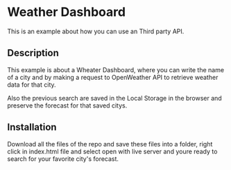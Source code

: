 # Weather Dashboard
This is an example about how you can use an Third party API.

## Description
This example is about a Wheater Dashboard, where you can write the name of a city and by making a request to OpenWeather API to retrieve weather data for that city.

Also the previous search are saved in the Local Storage in the browser and preserve the forecast for that saved citys.

## Installation
Download all the files of the repo and save these files into a folder, right click in index.html file and select open with live server and youre ready to search for your favorite city's forecast.